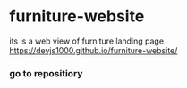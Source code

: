 # furniture-website
its is a web view of furniture landing page
https://devjs1000.github.io/furniture-website/
### go to repositiory 
